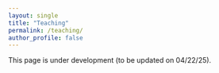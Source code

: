 ```yaml
---
layout: single
title: "Teaching"
permalink: /teaching/
author_profile: false
---
```


This page is under development (to be updated on 04/22/25).

